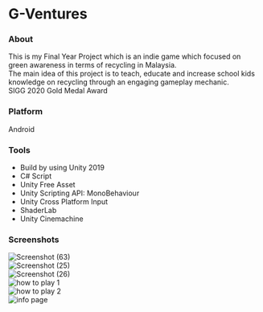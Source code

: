 # G-Ventures  
### About  
This is my Final Year Project which is an indie game which focused on green awareness in terms of recycling in Malaysia.  
The main idea of this project is to teach, educate and increase school kids knowledge on recycling through an engaging gameplay mechanic.   
SIGG 2020 Gold Medal Award  
### Platform  
Android  
### Tools  
* Build by using Unity 2019  
* C# Script  
* Unity Free Asset  
* Unity Scripting API: MonoBehaviour  
* Unity Cross Platform Input  
* ShaderLab  
* Unity Cinemachine  
### Screenshots
![Screenshot (63)](https://user-images.githubusercontent.com/55059378/100795049-64095900-3459-11eb-97c4-1a08d0553b3c.png)   
![Screenshot (25)](https://user-images.githubusercontent.com/55059378/94866807-9eaf3f00-0472-11eb-9c3e-122628d9a01e.png)  
![Screenshot (26)](https://user-images.githubusercontent.com/55059378/94866835-ab339780-0472-11eb-9b6e-13f5b41a6293.png)  
![how to play 1](https://user-images.githubusercontent.com/55059378/100795442-0cb7b880-345a-11eb-816d-9610ade0e926.png)  
![how to play 2](https://user-images.githubusercontent.com/55059378/100795448-104b3f80-345a-11eb-9ead-248f9c972e8d.png)  
![info page](https://user-images.githubusercontent.com/55059378/100795463-13dec680-345a-11eb-9cf4-9924d3b24b3a.png)  
